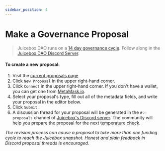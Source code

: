 ```yaml
---
sidebar_position: 4
---
```


# Make a Governance Proposal

> Juicebox DAO runs on a [14 day governance cycle](../process). Follow along in the [Juicebox DAO Discord Server](https://discord.gg/juicebox).

#### To create a new proposal:

1. Visit the [current proposals page](https://juicetool.xyz/nance/juicebox)
2. Click `New Proposal` in the upper right-hand corner.
3. Click `Connect` in the upper right-hand corner. If you don't have a wallet, you can get one from [MetaMask.io](https://metamask.io).
4. Select your proposal's type, fill out all of the metadata fields, and write your proposal in the editor below.
5. Click `Submit`.
6. A discussion thread for your proposal will be generated in the `#💡-proposals` channel of [Juicebox's Discord server](https://discord.gg/juicebox). The community will help you prepare the proposal for the next [temperature check](../process).

*The revision process can cause a proposal to take more than one funding cycle to reach the Juicebox snapshot. Honest and plain feedback in Discord proposal threads is encouraged.*
